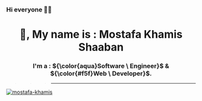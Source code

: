 ### Hi everyone 🤝🤗

  <h1 align="center">
    👋, My name is : Mostafa Khamis Shaaban
  </h1>


  <h3 align="center">
    I'm a : 
    ${\color{aqua}Software \ Engineer}$ 
    & 
    ${\color{#f5f}Web \ Developer}$.
  </h3>

>>> ---

<p>
  <a href="https://twitter.com/abdelrhman_amh" target="blank">
    <img src="https://img.shields.io/twitter/follow/Prince759461341?logo=twitter&style=for-the-badge" alt="mostafa-khamis"/>
  </a>
</p>